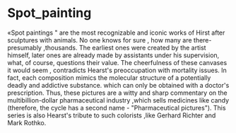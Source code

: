 # Spot_painting
«Spot paintings " are the most recognizable and iconic works of Hirst after sculptures with animals. No one knows for sure , how many are there-presumably ,thousands. The earliest ones were created by the artist himself, later ones are already made by assistants under his supervision, what, of course, questions their value.  The cheerfulness of these canvases it would seem , contradicts Hearst's preoccupation with mortality issues. In fact, each composition mimics the molecular structure of a potentially deadly and addictive substance. which can only be obtained with a doctor's prescription. Thus, these pictures are a witty and sharp commentary on the multibillion-dollar pharmaceutical industry ,which sells medicines like candy (therefore, the cycle has a second name - "Pharmaceutical pictures").  This series is also Hearst's tribute to such colorists ,like Gerhard Richter and Mark Rothko.
